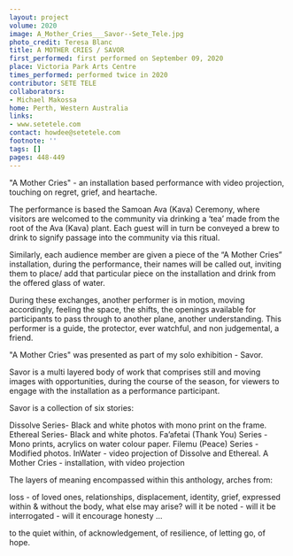 ```yaml
---
layout: project
volume: 2020
image: A_Mother_Cries___Savor--Sete_Tele.jpg
photo_credit: Teresa Blanc
title: A MOTHER CRIES / SAVOR
first_performed: first performed on September 09, 2020
place: Victoria Park Arts Centre
times_performed: performed twice in 2020
contributor: SETE TELE
collaborators:
- Michael Makossa
home: Perth, Western Australia
links:
- www.setetele.com
contact: howdee@setetele.com
footnote: ''
tags: []
pages: 448-449
---
```




"A Mother Cries" - an installation based performance with video projection, touching on regret, grief, and heartache. 

The performance is based the Samoan Ava (Kava) Ceremony, where visitors are welcomed to the community via drinking a ‘tea’ made from the root of the Ava (Kava) plant. Each guest will in turn be conveyed a brew to drink to signify passage into the community via this ritual.

Similarly, each audience member are given a piece of the “A Mother Cries” installation, during the performance, their names will be called out, inviting them to place/ add that particular piece on the installation and drink from the offered glass of water.

During these exchanges, another performer is in motion, moving accordingly, feeling the space, the shifts, the openings available for participants to pass through to another plane, another understanding. This performer is a guide, the protector, ever watchful, and non judgemental, a friend. 

"A Mother Cries" was presented as part of my solo exhibition - Savor. 

Savor is a multi layered body of work that comprises still and moving images with opportunities, during the course of the season, for viewers to engage with the installation as a performance participant.

Savor is a collection of six stories:

Dissolve Series- Black and white photos with mono print on the frame.
Ethereal Series- Black and white photos.
Fa’afetai (Thank You) Series - Mono prints, acrylics on water colour paper.
Filemu (Peace) Series - Modified photos.
InWater - video projection of Dissolve and Ethereal.
A Mother Cries - installation, with video projection 

The layers of meaning encompassed within this anthology, arches from:

loss - of loved ones, relationships, displacement, identity, grief, expressed within & without the body, what else may arise? will it be noted - will it be interrogated - will it encourage honesty ...

to the quiet within, of acknowledgement, of resilience, of letting go, of hope. 

